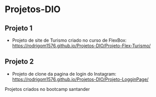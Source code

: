 # Projetos-DIO
## Projeto 1
* Projeto de site de Turismo criado no curso de FlexBox:
<https://rodrigom1576.github.io/Projetos-DIO/Projeto-Flex-Turismo/>

## Projeto 2
* Projeto de clone da pagina de login do Instagram:
<https://rodrigom1576.github.io/Projetos-DIO/Projeto-LogginPage/>




 Projetos criados no bootcamp santander 

